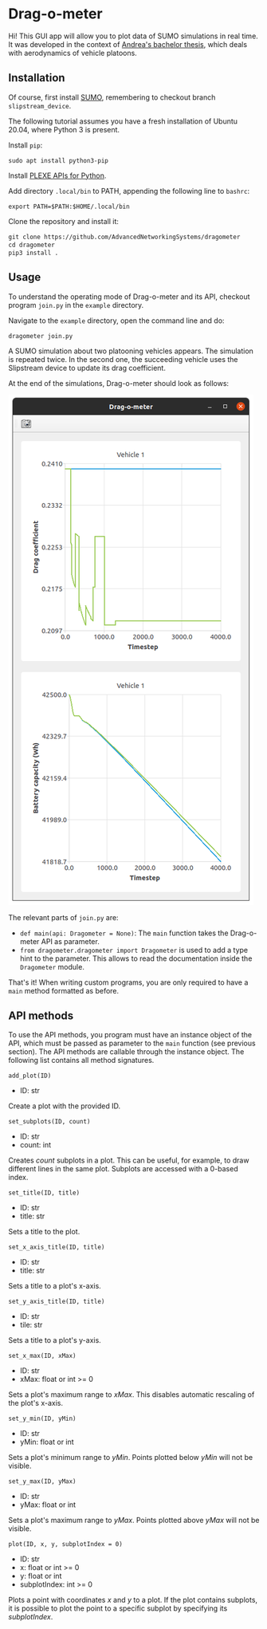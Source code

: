 # Drag-o-meter

Hi! This GUI app will allow you to plot data of SUMO simulations in real time. It was developed in the context of [Andrea's bachelor thesis](https://github.com/andreastedile/bachelor-thesis), which deals with aerodynamics of vehicle platoons.

## Installation

Of course, first install [SUMO](https://github.com/AdvancedNetworkingSystems/sumo), remembering to checkout branch `slipstream_device`.

The following tutorial assumes you have a fresh installation of Ubuntu 20.04, where Python 3 is present.

Install `pip`:

```
sudo apt install python3-pip
```

Install [PLEXE APIs for Python](https://github.com/michele-segata/plexe-pyapi).

Add directory `.local/bin` to PATH, appending the following line to `bashrc`:

```
export PATH=$PATH:$HOME/.local/bin
```

Clone the repository and install it:

```
git clone https://github.com/AdvancedNetworkingSystems/dragometer
cd dragometer
pip3 install .
```

## Usage

To understand the operating mode of Drag-o-meter and its API, checkout program `join.py` in the `example` directory.

Navigate to the `example` directory, open the command line and do:

```
dragometer join.py
```

A SUMO simulation about two platooning vehicles appears. The simulation is repeated twice. In the second one, the succeeding vehicle uses the Slipstream device to update its drag coefficient.

At the end of the simulations, Drag-o-meter should look as follows:

![screenshot](https://github.com/AdvancedNetworkingSystems/dragometer/blob/master/screenshot.png)

The relevant parts of `join.py` are:

- `def main(api: Dragometer = None)`: The `main` function takes the Drag-o-meter API as parameter.
- `from dragometer.dragometer import Dragometer` is used to add a type hint to the parameter. This allows to read the documentation inside the `Dragometer` module.

That's it! When writing custom programs, you are only required to have a `main` method formatted as before.

## API methods

To use the API methods, you program must have an instance object of the API, which must be passed as parameter to the `main` function (see previous section). The API methods are callable through the instance object. The following list contains all method signatures.

```
add_plot(ID)
```

- ID: str

Create a plot with the provided ID.

```
set_subplots(ID, count)
```

- ID: str
- count: int

Creates *count* subplots in a plot. This can be useful, for example, to draw different lines in the same plot. Subplots are accessed with a 0-based index.

```
set_title(ID, title)
```

- ID: str
- title: str

Sets a title to the plot.

```
set_x_axis_title(ID, title)
```

- ID: str
- title: str

Sets a title to a plot's x-axis.

```
set_y_axis_title(ID, title)
```

- ID: str
- tile: str

Sets a title to a plot's y-axis.

```
set_x_max(ID, xMax)
```

- ID: str
- xMax: float or int >= 0

Sets a plot's maximum range to *xMax*. This disables automatic rescaling of the plot's x-axis.

```
set_y_min(ID, yMin)
```

- ID: str
- yMin: float or int

Sets a plot's minimum range to *yMin*. Points plotted below *yMin* will not be visible.

```
set_y_max(ID, yMax)
```

- ID: str
- yMax: float or int

Sets a plot's maximum range to *yMax*. Points plotted above *yMax* will not be visible.

```
plot(ID, x, y, subplotIndex = 0)
```

- ID: str
- x: float or int >= 0
- y: float or int
- subplotIndex: int >= 0

Plots a point with coordinates *x* and *y* to a plot. If the plot contains subplots, it is possible to plot the point to a specific subplot by specifying its *subplotIndex*.